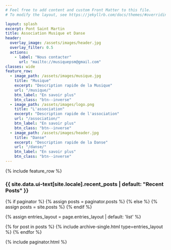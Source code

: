 ```yaml
---
# Feel free to add content and custom Front Matter to this file.
# To modify the layout, see https://jekyllrb.com/docs/themes/#overriding-theme-defaults

layout: splash
excerpt: Pont Saint Martin
title: Association Musique et Danse
header:
  overlay_image: /assets/images/header.jpg
  overlay_filter: 0.5
  actions:
    - label: "Nous contacter"
      url: "mailto://musiquepsm@gmail.com"
classes: wide
feature_row:
  - image_path: /assets/images/musique.jpg
    title: "Musique"
    excerpt: "Description rapide de la Musique"
    url: "/musique/"
    btn_label: "En savoir plus"
    btn_class: "btn--inverse"
  - image_path: /assets/images/logo.png
    title: "L'association"
    excerpt: "Description rapide de l'association"
    url: "/association/"
    btn_label: "En savoir plus"
    btn_class: "btn--inverse"
  - image_path: /assets/images/header.jpg
    title: "Danse"
    excerpt: "Description rapide de la Danse"
    url: "/danse/"
    btn_label: "En savoir plus"
    btn_class: "btn--inverse"
---
```


{% include feature_row %}

<h3 class="archive__subtitle">{{ site.data.ui-text[site.locale].recent_posts | default: "Recent Posts" }}</h3>

{% if paginator %}
  {% assign posts = paginator.posts %}
{% else %}
  {% assign posts = site.posts %}
{% endif %}

{% assign entries_layout = page.entries_layout | default: 'list' %}
<div class="entries-{{ entries_layout }}">
  {% for post in posts %}
    {% include archive-single.html type=entries_layout %}
  {% endfor %}
</div>

{% include paginator.html %}
